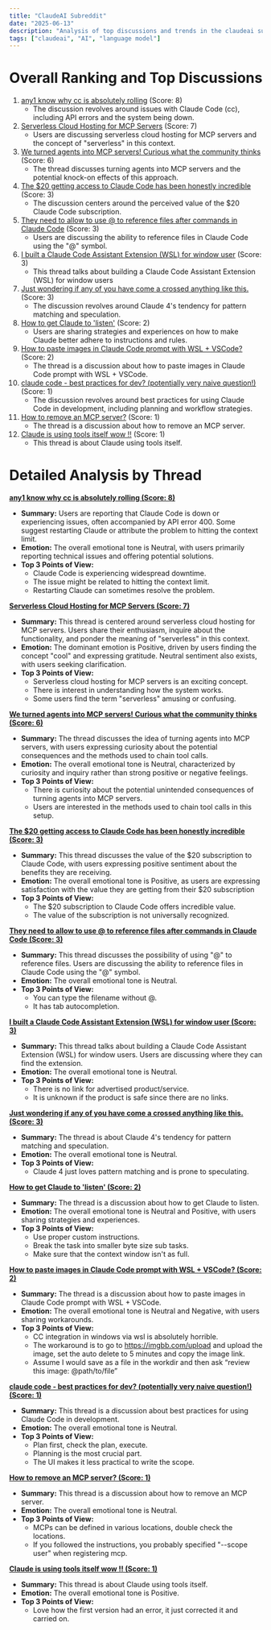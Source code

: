 ```yaml
---
title: "ClaudeAI Subreddit"
date: "2025-06-13"
description: "Analysis of top discussions and trends in the claudeai subreddit"
tags: ["claudeai", "AI", "language model"]
---
```


# Overall Ranking and Top Discussions
1.  [any1 know why cc is absolutely rolling](https://v.redd.it/a8f90m6ukk6f1) (Score: 8)
    * The discussion revolves around issues with Claude Code (cc), including API errors and the system being down.
2.  [Serverless Cloud Hosting for MCP Servers](https://www.reddit.com/r/ClaudeAI/comments/1l9voy8/serverless_cloud_hosting_for_mcp_servers/) (Score: 7)
    *  Users are discussing serverless cloud hosting for MCP servers and the concept of "serverless" in this context.
3.  [We turned agents into MCP servers! Curious what the community thinks](https://www.reddit.com/r/ClaudeAI/comments/1l9xavb/we_turned_agents_into_mcp_servers_curious_what/) (Score: 6)
    * The thread discusses turning agents into MCP servers and the potential knock-on effects of this approach.
4.  [The $20 getting access to Claude Code has been honestly incredible](https://i.redd.it/er5ds3xhwk6f1.png) (Score: 3)
    *  The discussion centers around the perceived value of the $20 Claude Code subscription.
5.  [They need to allow to use @ to reference files after commands in Claude Code](https://www.reddit.com/r/ClaudeAI/comments/1la0tcn/they_need_to_allow_to_use_to_reference_files/) (Score: 3)
    * Users are discussing the ability to reference files in Claude Code using the "@" symbol.
6.  [I built a Claude Code Assistant Extension (WSL) for window user](https://www.reddit.com/r/ClaudeAI/comments/1la2t4n/i_built_a_claude_code_assistant_extension_wsl_for/) (Score: 3)
    * This thread talks about building a Claude Code Assistant Extension (WSL) for window users
7.  [Just wondering if any of you have come a crossed anything like this.](https://www.reddit.com/gallery/1l9xao2) (Score: 3)
    *  The discussion revolves around Claude 4's tendency for pattern matching and speculation.
8.  [How to get Claude to 'listen'](https://www.reddit.com/r/ClaudeAI/comments/1l9yj16/how_to_get_claude_to_listen/) (Score: 2)
    *  Users are sharing strategies and experiences on how to make Claude better adhere to instructions and rules.
9.  [How to paste images in Claude Code prompt with WSL + VSCode?](https://www.reddit.com/r/ClaudeAI/comments/1l9zy1n/how_to_paste_images_in_claude_code_prompt_with/) (Score: 2)
    * The thread is a discussion about how to paste images in Claude Code prompt with WSL + VSCode.
10. [claude code - best practices for dev? (potentially very naive question!)](https://www.reddit.com/r/ClaudeAI/comments/1l9wlvy/claude_code_best_practices_for_dev_potentially/) (Score: 1)
    * The discussion revolves around best practices for using Claude Code in development, including planning and workflow strategies.
11. [How to remove an MCP server?](https://www.reddit.com/r/ClaudeAI/comments/1l9x13z/how_to_remove_an_mcp_server/) (Score: 1)
    * The thread is a discussion about how to remove an MCP server.
12. [Claude is using tools itself wow !!](https://www.reddit.com/r/ClaudeAI/comments/1la1jth/claude_is_using_tools_itself_wow/) (Score: 1)
    * This thread is about Claude using tools itself.

# Detailed Analysis by Thread
**[any1 know why cc is absolutely rolling (Score: 8)](https://v.redd.it/a8f90m6ukk6f1)**
*  **Summary:** Users are reporting that Claude Code is down or experiencing issues, often accompanied by API error 400. Some suggest restarting Claude or attribute the problem to hitting the context limit.
*  **Emotion:** The overall emotional tone is Neutral, with users primarily reporting technical issues and offering potential solutions.
*  **Top 3 Points of View:**
    *   Claude Code is experiencing widespread downtime.
    *   The issue might be related to hitting the context limit.
    *   Restarting Claude can sometimes resolve the problem.

**[Serverless Cloud Hosting for MCP Servers (Score: 7)](https://www.reddit.com/r/ClaudeAI/comments/1l9voy8/serverless_cloud_hosting_for_mcp_servers/)**
*  **Summary:** This thread is centered around serverless cloud hosting for MCP servers. Users share their enthusiasm, inquire about the functionality, and ponder the meaning of "serverless" in this context.
*  **Emotion:** The dominant emotion is Positive, driven by users finding the concept "cool" and expressing gratitude. Neutral sentiment also exists, with users seeking clarification.
*  **Top 3 Points of View:**
    *   Serverless cloud hosting for MCP servers is an exciting concept.
    *   There is interest in understanding how the system works.
    *   Some users find the term "serverless" amusing or confusing.

**[We turned agents into MCP servers! Curious what the community thinks (Score: 6)](https://www.reddit.com/r/ClaudeAI/comments/1l9xavb/we_turned_agents_into_mcp_servers_curious_what/)**
*  **Summary:** The thread discusses the idea of turning agents into MCP servers, with users expressing curiosity about the potential consequences and the methods used to chain tool calls.
*  **Emotion:** The overall emotional tone is Neutral, characterized by curiosity and inquiry rather than strong positive or negative feelings.
*  **Top 3 Points of View:**
    *   There is curiosity about the potential unintended consequences of turning agents into MCP servers.
    *   Users are interested in the methods used to chain tool calls in this setup.

**[The $20 getting access to Claude Code has been honestly incredible (Score: 3)](https://i.redd.it/er5ds3xhwk6f1.png)**
*  **Summary:** This thread discusses the value of the $20 subscription to Claude Code, with users expressing positive sentiment about the benefits they are receiving.
*  **Emotion:** The overall emotional tone is Positive, as users are expressing satisfaction with the value they are getting from their $20 subscription
*  **Top 3 Points of View:**
    *   The $20 subscription to Claude Code offers incredible value.
    *   The value of the subscription is not universally recognized.

**[They need to allow to use @ to reference files after commands in Claude Code (Score: 3)](https://www.reddit.com/r/ClaudeAI/comments/1la0tcn/they_need_to_allow_to_use_to_reference_files/)**
*  **Summary:** This thread discusses the possibility of using "@" to reference files. Users are discussing the ability to reference files in Claude Code using the "@" symbol.
*  **Emotion:** The overall emotional tone is Neutral.
*  **Top 3 Points of View:**
    *   You can type the filename without @.
    *   It has tab autocompletion.

**[I built a Claude Code Assistant Extension (WSL) for window user (Score: 3)](https://www.reddit.com/r/ClaudeAI/comments/1la2t4n/i_built_a_claude_code_assistant_extension_wsl_for/)**
*  **Summary:** This thread talks about building a Claude Code Assistant Extension (WSL) for window users. Users are discussing where they can find the extension.
*  **Emotion:** The overall emotional tone is Neutral.
*  **Top 3 Points of View:**
    *   There is no link for advertised product/service.
    *   It is unknown if the product is safe since there are no links.

**[Just wondering if any of you have come a crossed anything like this. (Score: 3)](https://www.reddit.com/gallery/1l9xao2)**
*  **Summary:** The thread is about Claude 4's tendency for pattern matching and speculation.
*  **Emotion:** The overall emotional tone is Neutral.
*  **Top 3 Points of View:**
    *   Claude 4 just loves pattern matching and is prone to speculating.

**[How to get Claude to 'listen' (Score: 2)](https://www.reddit.com/r/ClaudeAI/comments/1l9yj16/how_to_get_claude_to_listen/)**
*  **Summary:** The thread is a discussion about how to get Claude to listen.
*  **Emotion:** The overall emotional tone is Neutral and Positive, with users sharing strategies and experiences.
*  **Top 3 Points of View:**
    *   Use proper custom instructions.
    *   Break the task into smaller byte size sub tasks.
    *   Make sure that the context window isn't as full.

**[How to paste images in Claude Code prompt with WSL + VSCode? (Score: 2)](https://www.reddit.com/r/ClaudeAI/comments/1l9zy1n/how_to_paste_images_in_claude_code_prompt_with/)**
*  **Summary:** The thread is a discussion about how to paste images in Claude Code prompt with WSL + VSCode.
*  **Emotion:** The overall emotional tone is Neutral and Negative, with users sharing workarounds.
*  **Top 3 Points of View:**
    *   CC integration in windows via wsl is absolutely horrible.
    *   The workaround is to go to https://imgbb.com/upload and upload the image, set the auto delete to 5 minutes and copy the image link.
    *   Assume I would save as a file in the workdir and then ask “review this image: @path/to/file”

**[claude code - best practices for dev? (potentially very naive question!) (Score: 1)](https://www.reddit.com/r/ClaudeAI/comments/1l9wlvy/claude_code_best_practices_for_dev_potentially/)**
*  **Summary:** This thread is a discussion about best practices for using Claude Code in development.
*  **Emotion:** The overall emotional tone is Neutral.
*  **Top 3 Points of View:**
    *   Plan first, check the plan, execute.
    *   Planning is the most crucial part.
    *   The UI makes it less practical to write the scope.

**[How to remove an MCP server? (Score: 1)](https://www.reddit.com/r/ClaudeAI/comments/1l9x13z/how_to_remove_an_mcp_server/)**
*  **Summary:** This thread is a discussion about how to remove an MCP server.
*  **Emotion:** The overall emotional tone is Neutral.
*  **Top 3 Points of View:**
    *   MCPs can be defined in various locations, double check the locations.
    *   If you followed the instructions, you probably specified "--scope user" when registering mcp.

**[Claude is using tools itself wow !! (Score: 1)](https://www.reddit.com/r/ClaudeAI/comments/1la1jth/claude_is_using_tools_itself_wow/)**
*  **Summary:** This thread is about Claude using tools itself.
*  **Emotion:** The overall emotional tone is Positive.
*  **Top 3 Points of View:**
    *   Love how the first version had an error, it just corrected it and carried on.
